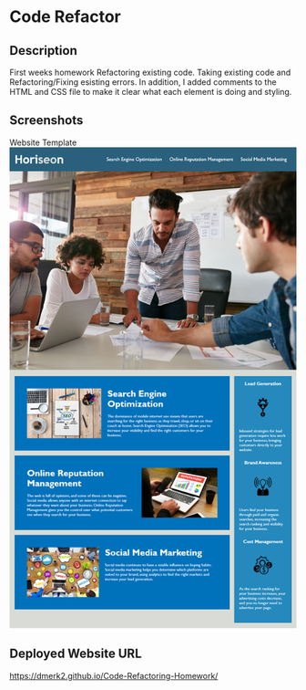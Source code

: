 # Code Refactor 

## Description
First weeks homework Refactoring existing code. Taking existing code and Refactoring/Fixing esisting errors. In addition, I added comments to the HTML and CSS file to make it clear what each element is doing and styling. 

## Screenshots
Website Template
<img src="Assets\01-html-css-git-homework-demo.png"></img>

## Deployed Website URL
 https://dmerk2.github.io/Code-Refactoring-Homework/
